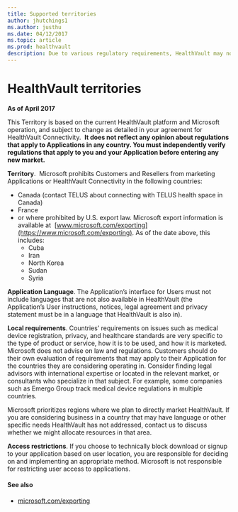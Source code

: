 ```yaml
---
title: Supported territories
author: jhutchings1
ms.author: justhu
ms.date: 04/12/2017
ms.topic: article
ms.prod: healthvault
description: Due to various regulatory requirements, HealthVault may not be available in your territory. Find out where you may market HealthVault on this page. 
---
```


HealthVault territories
=======================

**As of April 2017**

This Territory is based on the current HealthVault platform and Microsoft operation, and subject to change as detailed in your agreement for HealthVault Connectivity.  **It does not reflect any opinion about regulations that apply to Applications in any country. You must independently verify regulations that apply to you and your Application before entering any new market.**

**Territory**. 
Microsoft prohibits Customers and Resellers from marketing Applications or HealthVault Connectivity in the following countries:

-   Canada (contact TELUS about connecting with TELUS health space in Canada)
-   France
-   or where prohibited by U.S. export law. Microsoft export information is available at  [www.microsoft.com/exporting](https://www.microsoft.com/exporting). As of the date above, this includes:
    -   Cuba
    -   Iran
    -   North Korea
    -   Sudan
    -   Syria

**Application Language**. The Application’s interface for Users must not include languages that are not also available in HealthVault (the Application’s User instructions, notices, legal agreement and privacy statement must be in a language that HealthVault is also in).

**Local requirements**. Countries’ requirements on issues such as medical device registration, privacy, and healthcare standards are very specific to the type of product or service, how it is to be used, and how it is marketed. Microsoft does not advise on law and regulations. Customers should do their own evaluation of requirements that may apply to their Application for the countries they are considering operating in. Consider finding legal advisors with international expertise or located in the relevant market, or consultants who specialize in that subject. For example, some companies such as Emergo Group track medical device regulations in multiple countries.

Microsoft prioritizes regions where we plan to directly market HealthVault. If you are considering business in a country that may have language or other specific needs HealthVault has not addressed, contact us to discuss whether we might allocate resources in that area.

**Access restrictions**. If you choose to technically block download or signup to your application based on user location, you are responsible for deciding on and implementing an appropriate method. Microsoft is not responsible for restricting user access to applications.

#### See also

-   <a href="http://microsoft.com/exporting" id="RightRailLinkListSection_13992_19">microsoft.com/exporting</a>


